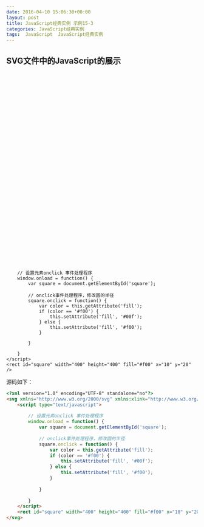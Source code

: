 ```yaml
---
date: 2016-04-10 15:06:30+00:00
layout: post
title: JavaScript经典实例 示例15-3
categories: JavaScript经典实例
tags:  JavaScript  JavaScript经典实例
---
```


SVG文件中的JavaScript的展示
----------------

<?xml version="1.0" encoding="UTF-8" standalone="no"?>
<svg xmlns="http://www.w3.org/2000/svg" xmlns:xlink="http://www.w3.org/1999/xlink" width="600" height="600">
    <script type="text/javascript">
        
        // 设置元素onclick 事件处理程序
        window.onload = function() {
            var square = document.getElementById('square');
            
            // onclick事件处理程序，修改圆的半径
            square.onclick = function() {
                var color = this.getAttribute('fill');
                if (color == '#f00') {
                    this.setAttribute('fill', '#00f');
                } else {
                    this.setAttribute('fill', '#f00');
                }
                
            }
            
        }
    </script>
    <rect id="square" width="400" height="400" fill="#f00" x="10" y="20" />
</svg>

源码如下：

``` html
<?xml version="1.0" encoding="UTF-8" standalone="no"?>
<svg xmlns="http://www.w3.org/2000/svg" xmlns:xlink="http://www.w3.org/1999/xlink" width="600" height="600">
    <script type="text/javascript">
        
        // 设置元素onclick 事件处理程序
        window.onload = function() {
            var square = document.getElementById('square');
            
            // onclick事件处理程序，修改圆的半径
            square.onclick = function() {
                var color = this.getAttribute('fill');
                if (color == '#f00') {
                    this.setAttribute('fill', '#00f');
                } else {
                    this.setAttribute('fill', '#f00');
                }
                
            }
            
        }
    </script>
    <rect id="square" width="400" height="400" fill="#f00" x="10" y="20" />
</svg>
``` 
